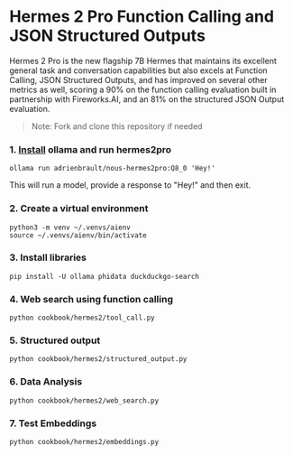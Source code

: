 # Hermes 2 Pro Function Calling and JSON Structured Outputs

Hermes 2 Pro is the new flagship 7B Hermes that maintains its excellent general task and conversation capabilities
but also excels at Function Calling, JSON Structured Outputs, and has improved on several other metrics as well,
scoring a 90% on the function calling evaluation built in partnership with Fireworks.AI,
and an 81% on the structured JSON Output evaluation.

> Note: Fork and clone this repository if needed

### 1. [Install](https://github.com/ollama/ollama?tab=readme-ov-file#macos) ollama and run hermes2pro

```shell
ollama run adrienbrault/nous-hermes2pro:Q8_0 'Hey!'
```

This will run a model, provide a response to "Hey!" and then exit.

### 2. Create a virtual environment

```shell
python3 -m venv ~/.venvs/aienv
source ~/.venvs/aienv/bin/activate
```

### 3. Install libraries

```shell
pip install -U ollama phidata duckduckgo-search
```

### 4. Web search using function calling

```shell
python cookbook/hermes2/tool_call.py
```

### 5. Structured output

```shell
python cookbook/hermes2/structured_output.py
```

### 6. Data Analysis

```shell
python cookbook/hermes2/web_search.py
```

### 7. Test Embeddings

```shell
python cookbook/hermes2/embeddings.py
```
